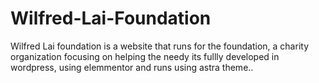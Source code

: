 # Wilfred-Lai-Foundation
Wilfred Lai foundation is a website that runs for the foundation, a charity organization focusing on helping the needy 
its fullly developed in wordpress, using elemmentor and runs using astra theme.. 
